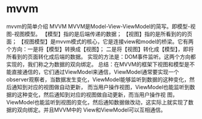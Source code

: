# mvvm
mvvm的简单介绍
MVVM
MVVM是Model-View-ViewModel的简写。即模型-视图-视图模型。
【模型】指的是后端传递的数据；
【视图】指的是所看到的的页面；
【视图模型】是mvvm模式的核心，它是连接view和model的桥梁。它有两个方向：一是将【模型】转换成【视图】；
二是将【视图】转化成【模型】，即将所看到的页面转化成后端的数据。
实现的方法是：DOM事件监听。这两个方向都实现的，我们称之为数据的双向绑定。
总结：在MVVM的框架下视图和模型是不能直接通信的，它们通过ViewModel来通信，ViewModel通常要实现一个
observer观察者，当数据发生变化，ViewModel能够监听到数据的这种变化，然后通知到对应的视图做自动更新，
而当用户操作视图，ViewModel也能监听到数据的这种变化，然后通知到对应的视图做自动更新，而当用户操作视
图，ViewModel也能监听到视图的变化，然后通知数据做改动，这实际上就实现了数据的双向绑定。并且MVVM中的
View和ViewModel可以互相通信。
